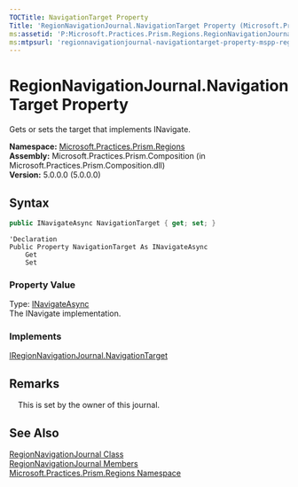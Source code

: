 ```yaml
---
TOCTitle: NavigationTarget Property
Title: 'RegionNavigationJournal.NavigationTarget Property (Microsoft.Practices.Prism.Regions)'
ms:assetid: 'P:Microsoft.Practices.Prism.Regions.RegionNavigationJournal.NavigationTarget'
ms:mtpsurl: 'regionnavigationjournal-navigationtarget-property-mspp-regions.md'
---
```


# RegionNavigationJournal.NavigationTarget Property

Gets or sets the target that implements INavigate.

**Namespace:** [Microsoft.Practices.Prism.Regions](/patterns-practices/reference/mspp-regions-namespace)  
**Assembly:** Microsoft.Practices.Prism.Composition (in Microsoft.Practices.Prism.Composition.dll)  
**Version:** 5.0.0.0 (5.0.0.0)

## Syntax

```C#
public INavigateAsync NavigationTarget { get; set; }
```
```VB
'Declaration
Public Property NavigationTarget As INavigateAsync
	Get
	Set
```
### Property Value

Type: [INavigateAsync](/patterns-practices/reference/inavigateasync-interface-mspp-regions)  
The INavigate implementation. 
 
### Implements

[IRegionNavigationJournal.NavigationTarget](/patterns-practices/reference/iregionnavigationjournal-navigationtarget-property-mspp-regions)

## Remarks

&nbsp;&nbsp;&nbsp;&nbsp;This is set by the owner of this journal.

## See Also

[RegionNavigationJournal Class](/patterns-practices/reference/regionnavigationjournal-class-mspp-regions)  
[RegionNavigationJournal Members](/patterns-practices/reference/regionnavigationjournal-members-mspp-regions)  
[Microsoft.Practices.Prism.Regions Namespace](/patterns-practices/reference/mspp-regions-namespace)  